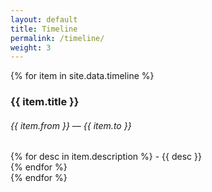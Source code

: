 ```yaml
---
layout: default
title: Timeline
permalink: /timeline/
weight: 3
---
```


<div class="row">
<div class="col mt-4">
  <div class="timeline-body">
    {% for item in site.data.timeline %}
      <div class="timeline-item">
        <div class="content">
          <h3>{{ item.title }}</h3>
          <h6 class="date">{{ item.from }} — {{ item.to }}</h6>
            {% for desc in item.description %}
            - {{ desc }} <br/>
            {% endfor %}
        </div>
      </div>
    {% endfor %}
  </div>
</div>
</div>

